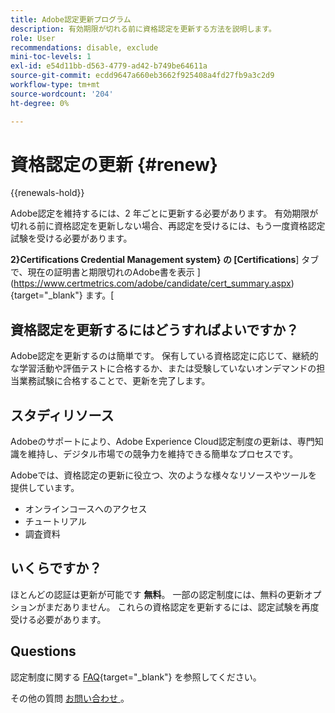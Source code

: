 ```yaml
---
title: Adobe認定更新プログラム
description: 有効期限が切れる前に資格認定を更新する方法を説明します。
role: User
recommendations: disable, exclude
mini-toc-levels: 1
exl-id: e54d11bb-d563-4779-ad42-b749be64611a
source-git-commit: ecdd9647a660eb3662f925408a4fd27fb9a3c2d9
workflow-type: tm+mt
source-wordcount: '204'
ht-degree: 0%

---
```


# 資格認定の更新 {#renew}

{{renewals-hold}}

Adobe認定を維持するには、2 年ごとに更新する必要があります。 有効期限が切れる前に資格認定を更新しない場合、再認定を受けるには、もう一度資格認定試験を受ける必要があります。

**2}Certifications Credential Management system} の [Certifications**] タブで、現在の証明書と期限切れのAdobe書を表示 ](https://www.certmetrics.com/adobe/candidate/cert_summary.aspx){target="_blank"} ます。[

## 資格認定を更新するにはどうすればよいですか？

Adobe認定を更新するのは簡単です。 保有している資格認定に応じて、継続的な学習活動や評価テストに合格するか、または受験していないオンデマンドの担当業務試験に合格することで、更新を完了します。

## スタディリソース

Adobeのサポートにより、Adobe Experience Cloud認定制度の更新は、専門知識を維持し、デジタル市場での競争力を維持できる簡単なプロセスです。

Adobeでは、資格認定の更新に役立つ、次のような様々なリソースやツールを提供しています。

* オンラインコースへのアクセス
* チュートリアル
* 調査資料

## いくらですか？

ほとんどの認証は更新が可能です **無料**。 一部の認定制度には、無料の更新オプションがまだありません。 これらの資格認定を更新するには、認定試験を再度受ける必要があります。

<!-- 

## Free renewal options

The certifications found under the links below can be renewed for free, either through continuous learning or by taking an on-demand renewal exam. If you do not find your certification here, you will need to renew by retaking the full certification exam.

>[!NOTE]
>
>If you would like to share the link to a renewal exam or assessment with a colleague, please link to the overall exam renewal page,  not the URL of the exam itself, to avoid login issues.

* [Adobe [!DNL Analytics]](https://experienceleague.adobe.com/docs/certification/certification/technical-certifications/aa/aa-renew.html){target="_blank"}
* [Adobe [!DNL Audience Manager]](https://experienceleague.adobe.com/docs/certification/certification/technical-certifications/aam/aam-renew.html){target="_blank"}
* [Adobe [!DNL Campaign Classic]](https://experienceleague.adobe.com/docs/certification/certification/technical-certifications/acc/acc-renew.html){target="_blank"}
* [Adobe [!DNL Campaign Standard]](https://experienceleague.adobe.com/docs/certification/certification/technical-certifications/acs/acs-renew.html){target="_blank"}
* [Adobe [!DNL Commerce]](https://experienceleague.adobe.com/docs/certification/certification/technical-certifications/ac/ac-renew.html){target="_blank"}
* [Adobe [!DNL Experience Manager]](https://experienceleague.adobe.com/docs/certification/certification/technical-certifications/aem/aem-renew.html){target="_blank"}
* [Adobe [!DNL Marketo Engage]](https://experienceleague.adobe.com/docs/certification/certification/technical-certifications/ame/ame-renew.html){target="_blank"}
* [Adobe [!DNL Real-Time CDP]](https://experienceleague.adobe.com/docs/certification/certification/technical-certifications/rtcdp/rtcdp-renew.html){target="_blank"}
* [Adobe [!DNL Target]](https://experienceleague.adobe.com/docs/certification/certification/technical-certifications/at/at-renew.html){target="_blank"} 
* [Adobe [!DNL Workfront]](https://experienceleague.adobe.com/docs/certification/program/technical-certifications/aw/aw-renew.html){target="_blank"}

-->

## Questions

認定制度に関する [FAQ](https://experienceleague.adobe.com/docs/certification/certification/faq.html){target="_blank"} を参照してください。

その他の質問 [ お問い合わせ ](mailto:certif@adobe.com)。
